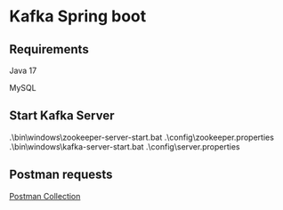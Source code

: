 # Kafka Spring boot 

## Requirements 

Java 17

MySQL

## Start Kafka Server
.\bin\windows\zookeeper-server-start.bat .\config\zookeeper.properties
.\bin\windows\kafka-server-start.bat .\config\server.properties

## Postman requests

[Postman Collection ](KafkaAssement.postman_collection.json) 

